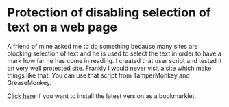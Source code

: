 # Protection of disabling selection of text on a web page

A friend of mine asked me to do something because many sites are blocking 
selection of text and he is used to select the text in order to have a 
mark how far he has come in reading. I created that user script and tested
it on very well protected site. Frankly I would never visit a site 
which make things like that. You can use that script from TamperMonkey 
and GreaseMonkey. 

[Click here](http://gonaumov.github.io/protector/)
if you want to install the latest version as a bookmarklet.  
